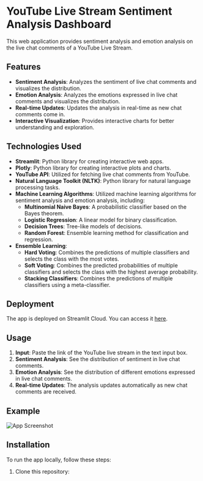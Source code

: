 # YouTube Live Stream Sentiment Analysis Dashboard

This web application provides sentiment analysis and emotion analysis on the live chat comments of a YouTube Live Stream.

## Features

- **Sentiment Analysis**: Analyzes the sentiment of live chat comments and visualizes the distribution.
- **Emotion Analysis**: Analyzes the emotions expressed in live chat comments and visualizes the distribution.
- **Real-time Updates**: Updates the analysis in real-time as new chat comments come in.
- **Interactive Visualization**: Provides interactive charts for better understanding and exploration.

## Technologies Used

- **Streamlit**: Python library for creating interactive web apps.
- **Plotly**: Python library for creating interactive plots and charts.
- **YouTube API**: Utilized for fetching live chat comments from YouTube.
- **Natural Language Toolkit (NLTK)**: Python library for natural language processing tasks.
- **Machine Learning Algorithms**: Utilized machine learning algorithms for sentiment analysis and emotion analysis, including:
  - **Multinomial Naive Bayes**: A probabilistic classifier based on the Bayes theorem.
  - **Logistic Regression**: A linear model for binary classification.
  - **Decision Trees**: Tree-like models of decisions.
  - **Random Forest**: Ensemble learning method for classification and regression.
- **Ensemble Learning**:
  - **Hard Voting**: Combines the predictions of multiple classifiers and selects the class with the most votes.
  - **Soft Voting**: Combines the predicted probabilities of multiple classifiers and selects the class with the highest average probability.
  - **Stacking Classifiers**: Combines the predictions of multiple classifiers using a meta-classifier.


## Deployment

The app is deployed on Streamlit Cloud. You can access it [here](https://youtubelivestreamsentimentdashbording.streamlit.app/).

## Usage

1. **Input**: Paste the link of the YouTube live stream in the text input box.
2. **Sentiment Analysis**: See the distribution of sentiment in live chat comments.
3. **Emotion Analysis**: See the distribution of different emotions expressed in live chat comments.
4. **Real-time Updates**: The analysis updates automatically as new chat comments are received.

## Example

![App Screenshot](/path/to/your/image.png)


## Installation

To run the app locally, follow these steps:

1. Clone this repository:


